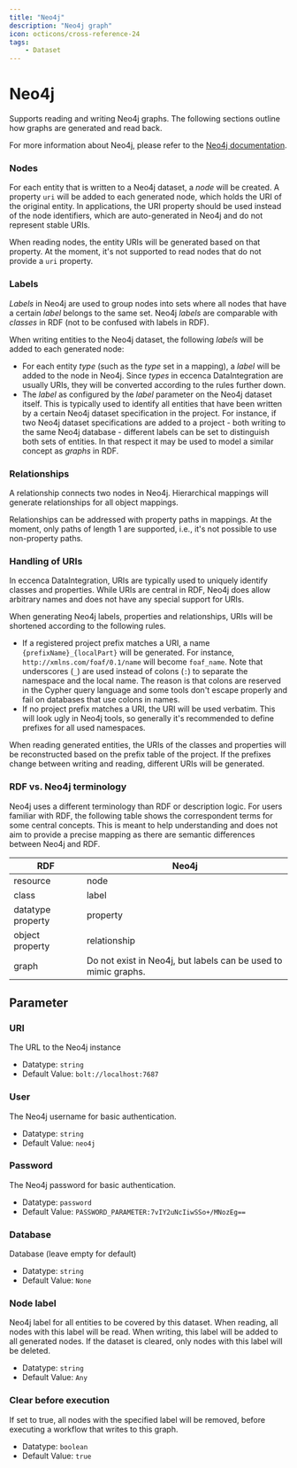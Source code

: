 ```yaml
---
title: "Neo4j"
description: "Neo4j graph"
icon: octicons/cross-reference-24
tags: 
    - Dataset
---
```

# Neo4j
<!-- This file was generated - DO NOT CHANGE IT MANUALLY -->




Supports reading and writing Neo4j graphs. The following sections outline how graphs are generated and read back.

For more information about Neo4j, please refer to the [Neo4j documentation](https://neo4j.com/docs/).

### Nodes

For each entity that is written to a Neo4j dataset, a _node_ will be created.
A property `uri` will be added to each generated node, which holds the URI of the original entity.
In applications, the URI property should be used instead of the node identifiers, which are auto-generated in Neo4j and do not represent stable URIs.

When reading nodes, the entity URIs will be generated based on that property.
At the moment, it's not supported to read nodes that do not provide a `uri` property.

### Labels

_Labels_ in Neo4j are used to group nodes into sets where all nodes that have a certain _label_ belongs to the same set.
Neo4j _labels_ are comparable with _classes_ in RDF (not to be confused with labels in RDF).

When writing entities to the Neo4j dataset, the following _labels_ will be added to each generated node:

- For each entity _type_ (such as the _type_ set in a mapping), a _label_ will be added to the node in Neo4j.
  Since _types_ in eccenca DataIntegration are usually URIs, they will be converted according to the rules further down.
- The _label_ as configured by the _label_ parameter on the Neo4j dataset itself.
  This is typically used to identify all entities that have been written by a certain Neo4j dataset specification in the project.
  For instance, if two Neo4j dataset specifications are added to a project - both writing to the same Neo4j database - different labels can be set to distinguish both sets of entities.
  In that respect it may be used to model a similar concept as _graphs_ in RDF.

### Relationships

A relationship connects two nodes in Neo4j.
Hierarchical mappings will generate relationships for all object mappings.

Relationships can be addressed with property paths in mappings.
At the moment, only paths of length 1 are supported, i.e., it's not possible to use non-property paths.

### Handling of URIs

In eccenca DataIntegration, URIs are typically used to uniquely identify classes and properties.
While URIs are central in RDF, Neo4j does allow arbitrary names and does not have any special support for URIs.

When generating Neo4j labels, properties and relationships, URIs will be shortened according to the following rules.
- If a registered project prefix matches a URI, a name `{prefixName}_{localPart}` will be generated. For instance, `http://xmlns.com/foaf/0.1/name` will become `foaf_name`.
  Note that underscores (`_`) are used instead of colons (`:`) to separate the namespace and the local name.
  The reason is that colons are reserved in the Cypher query language and some tools don't escape properly and fail on databases that use colons in names.
- If no project prefix matches a URI, the URI will be used verbatim. This will look ugly in Neo4j tools, so generally it's recommended to define prefixes for all used namespaces.

When reading generated entities, the URIs of the classes and properties will be reconstructed based on the prefix table of the project. If the prefixes change between writing and reading, different URIs will be generated.

### RDF vs. Neo4j terminology

Neo4j uses a different terminology than RDF or description logic.
For users familiar with RDF, the following table shows the correspondent terms for some central concepts.
This is meant to help understanding and does not aim to provide a precise mapping as there are semantic differences between Neo4j and RDF.

| RDF | Neo4j |
| --- |--- |
| resource     | node |
| class      | label      |
| datatype property      | property      |
| object property      | relationship |
| graph | Do not exist in Neo4j, but labels can be used to mimic graphs.    |


## Parameter

### URI

The URL to the Neo4j instance

- Datatype: `string`
- Default Value: `bolt://localhost:7687`



### User

The Neo4j username for basic authentication.

- Datatype: `string`
- Default Value: `neo4j`



### Password

The Neo4j password for basic authentication.

- Datatype: `password`
- Default Value: `PASSWORD_PARAMETER:7vIY2uNcIiwSSo+/MNozEg==`



### Database

Database (leave empty for default)

- Datatype: `string`
- Default Value: `None`



### Node label

Neo4j label for all entities to be covered by this dataset. When reading, all nodes with this label will be read. When writing, this label will be added to all generated nodes. If the dataset is cleared, only nodes with this label will be deleted.

- Datatype: `string`
- Default Value: `Any`



### Clear before execution

If set to true, all nodes with the specified label will be removed, before executing a workflow that writes to this graph.

- Datatype: `boolean`
- Default Value: `true`



